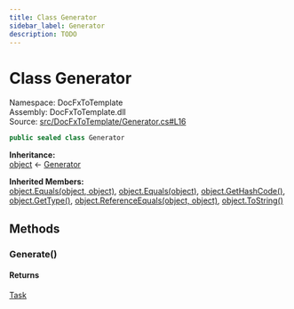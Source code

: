 ```yaml
---
title: Class Generator
sidebar_label: Generator
description: TODO
---
```


# Class Generator
Namespace: DocFxToTemplate   
Assembly: DocFxToTemplate.dll  
Source: [src/DocFxToTemplate/Generator.cs#L16](https://github.com/k-wojcik/DocFxToTemplate/blob/master/src/DocFxToTemplate/Generator.cs#L16)    
   

```csharp title="src/DocFxToTemplate/Generator.cs#L16" 
public sealed class Generator
```

**Inheritance:**   
[object](https://learn.microsoft.com/dotnet/api/system.object) &lt;- 
[Generator](../DocFxToTemplate/Generator)   

**Inherited Members:**   
[object.Equals(object, object)](https://learn.microsoft.com/dotnet/api/system.object.equals#system-object-equals(system-object-system-object)), [object.Equals(object)](https://learn.microsoft.com/dotnet/api/system.object.equals#system-object-equals(system-object)), [object.GetHashCode()](https://learn.microsoft.com/dotnet/api/system.object.gethashcode), [object.GetType()](https://learn.microsoft.com/dotnet/api/system.object.gettype), [object.ReferenceEquals(object, object)](https://learn.microsoft.com/dotnet/api/system.object.referenceequals), [object.ToString()](https://learn.microsoft.com/dotnet/api/system.object.tostring)   

   

   

   

## Methods
### Generate()
   

#### Returns
 [Task](https://learn.microsoft.com/dotnet/api/system.threading.tasks.task)    
   

   

   

   

   